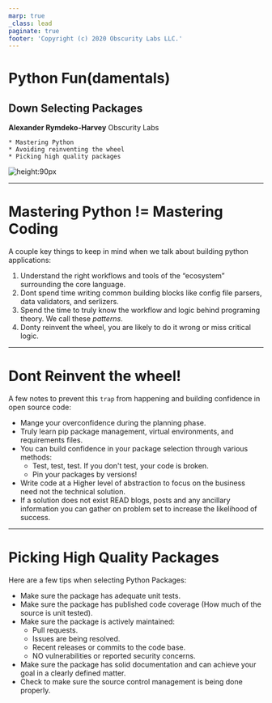 ```yaml
---
marp: true
_class: lead
paginate: true
footer: 'Copyright (c) 2020 Obscurity Labs LLC.'
---
```


# Python Fun(damentals)
## Down Selecting Packages

**Alexander Rymdeko-Harvey**
Obscurity Labs
```text
* Mastering Python
* Avoiding reinventing the wheel
* Picking high quality packages
```

![height:90px](https://obscuritylabs.com/wp-content/uploads/2019/11/OL-3d-landscape-positive-transparent.png)

---
# Mastering Python != Mastering Coding

A couple key things to keep in mind when we talk about building python applications:

1) Understand the right workflows and tools of the “ecosystem” surrounding the core language.
2) Dont spend time writing common building blocks like config file parsers, data validators, and serlizers.
3) Spend the time to truly know the workflow and logic behind programing theory. We call these *patterns*.
4) Donty reinvent the wheel, you are likely to do it wrong or miss critical logic.


---
# Dont Reinvent the wheel!

A few notes to prevent this `trap` from happening and building confidence in open source code:

* Mange your overconfidence during the planning phase.
* Truly learn pip package management, virtual environments, and requirements files.
* You can build confidence in your package selection through various methods:
    * Test, test, test. If you don't test, your code is broken.
    * Pin your packages by versions!
* Write code at a Higher level of abstraction to focus on the business need not the technical solution.
* If a solution does not exist READ blogs, posts and any ancillary information you can gather on problem set to increase the likelihood of success.

---
# Picking High Quality Packages

Here are a few tips when selecting Python Packages:

* Make sure the package has adequate unit tests.
* Make sure the package has published code coverage (How much of the source is unit tested).
* Make sure the package is actively maintained:
    * Pull requests.
    * Issues are being resolved.
    * Recent releases or commits to the code base.
    * NO vulnerabilities or reported security concerns.
* Make sure the package has solid documentation and can achieve your goal in a clearly defined matter.
* Check to make sure the source control management is being done properly.


